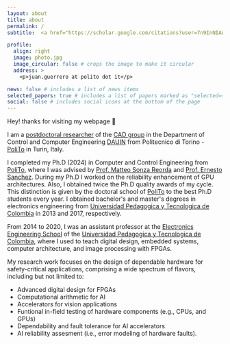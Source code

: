 ```yaml
---
layout: about
title: about
permalink: /
subtitle:  <a href="https://scholar.google.com/citations?user=7n9InNIAAAAJ">Researcher</a> | Parallel architectures | AI accelerators | Fault tolerance | Design for Testability | <a href="https://github.com/divadnauj-GB/nvbitPERfi">Reliability</a> | GPUs

profile:
  align: right
  image: photo.jpg
  image_circular: false # crops the image to make it circular
  address: >
    <p>juan.guerrero at polito dot it</p>

news: false # includes a list of news items
selected_papers: true # includes a list of papers marked as "selected={true}"
social: false # includes social icons at the bottom of the page
---
```


<!-- Write your biography here. Tell the world about yourself. Link to your favorite [subreddit](http://reddit.com). You can put a picture in, too. The code is already in, just name your picture `prof_pic.jpg` and put it in the `img/` folder.

Put your address / P.O. box / other info right below your picture. You can also disable any of these elements by editing `profile` property of the YAML header of your `_pages/about.md`. Edit `_bibliography/papers.bib` and Jekyll will render your [publications page](/al-folio/publications/) automatically.

Link to your social media connections, too. This theme is set up to use [Font Awesome icons](https://fontawesome.com/) and [Academicons](https://jpswalsh.github.io/academicons/), like the ones below. Add your Facebook, Twitter, LinkedIn, Google Scholar, or just disable all of them. -->

Hey! thanks for visiting my webpage :wave:

I am a [postdoctoral researcher](https://www.polito.it/personale?p=juan.guerrero) of the [CAD group](https://cad.polito.it/) in the Department of Control and Computer Engineering [DAUIN](https://www.dauin.polito.it/) from Politecnico di Torino - [PoliTo](https://www.polito.it/) in Turin, Italy. 

I completed my Ph.D (2024) in Computer and Control Engineering from [PoliTo](https://www.polito.it/), where I was advised by [Prof. Matteo Sonza Reorda](https://www.polito.it/personale?p=matteo.sonzareorda) and [Prof. Ernesto Sanchez](https://www.polito.it/personale?p=012684). During my Ph.D I worked on the reliability enhancement of GPU architectures. Also, I obtained twice the Ph.D quality awards of my cycle. This distinction is given by the doctoral school of [PoliTo](https://www.polito.it/) to the best Ph.D students every year. I obtained bachelor's and master's degrees in electronics engineering from [Universidad Pedagogica y Tecnologica de Colombia](https://uptc.edu.co/sitio/portal/) in 2013 and 2017, respectively.

From 2014 to 2020, I was an assistant professor at the [Electronics Engineering School](https://www.uptc.edu.co/sitio/portal/sitios/universidad/vic_aca/facultades/fac_inge/preg/ing_54660_t/03_docth.html) of the [Universidad Pedagogica y Tecnologica de Colombia](https://uptc.edu.co/sitio/portal/), where I used to teach digital design, embedded systems, computer architecture, and image processing with FPGAs. 

My research work focuses on the design of dependable hardware for safety-critical applications, comprising a wide spectrum of flavors, including but not limited to:
* Advanced digital design for FPGAs
* Computational arithmetic for AI
* Accelerators for vision applications
* Funtional in-field testing of hardware components (e.g., CPUs, and GPUs)
* Dependability and fault tolerance for AI accelerators 
* AI reliability assesment (i.e., error modeling of hardware faults).



